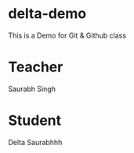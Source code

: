 # delta-demo
This is a Demo for Git &amp; Github class

# Teacher
Saurabh Singh

# Student 
Delta Saurabhhh